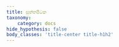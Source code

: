 ```yaml
---
title: සුත්තපිටක
taxonomy:
    category: docs
hide_hypothesis: false
body_classes: 'title-center title-h1h2'
---
```


